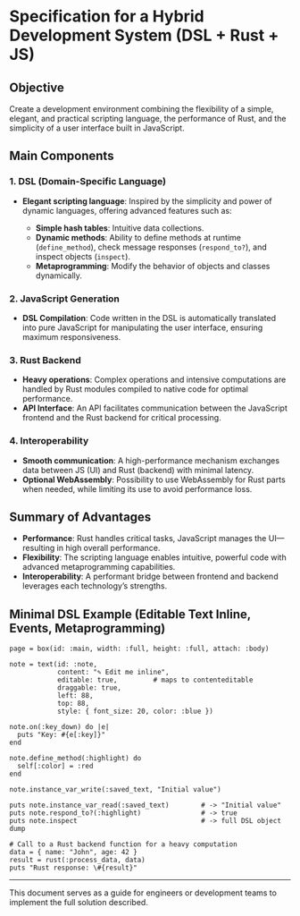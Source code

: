 # Specification for a Hybrid Development System (DSL + Rust + JS)

## Objective

Create a development environment combining the flexibility of a simple, elegant, and practical scripting language, the performance of Rust, and the simplicity of a user interface built in JavaScript.

## Main Components

### 1. **DSL (Domain-Specific Language)**

* **Elegant scripting language**: Inspired by the simplicity and power of dynamic languages, offering advanced features such as:

  * **Simple hash tables**: Intuitive data collections.
  * **Dynamic methods**: Ability to define methods at runtime (`define_method`), check message responses (`respond_to?`), and inspect objects (`inspect`).
  * **Metaprogramming**: Modify the behavior of objects and classes dynamically.

### 2. **JavaScript Generation**

* **DSL Compilation**: Code written in the DSL is automatically translated into pure JavaScript for manipulating the user interface, ensuring maximum responsiveness.

### 3. **Rust Backend**

* **Heavy operations**: Complex operations and intensive computations are handled by Rust modules compiled to native code for optimal performance.
* **API Interface**: An API facilitates communication between the JavaScript frontend and the Rust backend for critical processing.

### 4. **Interoperability**

* **Smooth communication**: A high-performance mechanism exchanges data between JS (UI) and Rust (backend) with minimal latency.
* **Optional WebAssembly**: Possibility to use WebAssembly for Rust parts when needed, while limiting its use to avoid performance loss.

## Summary of Advantages

* **Performance**: Rust handles critical tasks, JavaScript manages the UI—resulting in high overall performance.
* **Flexibility**: The scripting language enables intuitive, powerful code with advanced metaprogramming capabilities.
* **Interoperability**: A performant bridge between frontend and backend leverages each technology’s strengths.

## Minimal DSL Example (Editable Text Inline, Events, Metaprogramming)

```text
page = box(id: :main, width: :full, height: :full, attach: :body)

note = text(id: :note,
			content: "✎ Edit me inline",
			editable: true,         # maps to contenteditable
			draggable: true,
			left: 88,
			top: 88,
			style: { font_size: 20, color: :blue })

note.on(:key_down) do |e|
  puts "Key: #{e[:key]}"
end

note.define_method(:highlight) do
  self[:color] = :red
end

note.instance_var_write(:saved_text, "Initial value")

puts note.instance_var_read(:saved_text)        # -> "Initial value"
puts note.respond_to?(:highlight)               # -> true
puts note.inspect                               # -> full DSL object dump

# Call to a Rust backend function for a heavy computation
data = { name: "John", age: 42 }
result = rust(:process_data, data)
puts "Rust response: \#{result}"

```

---

This document serves as a guide for engineers or development teams to implement the full solution described.
